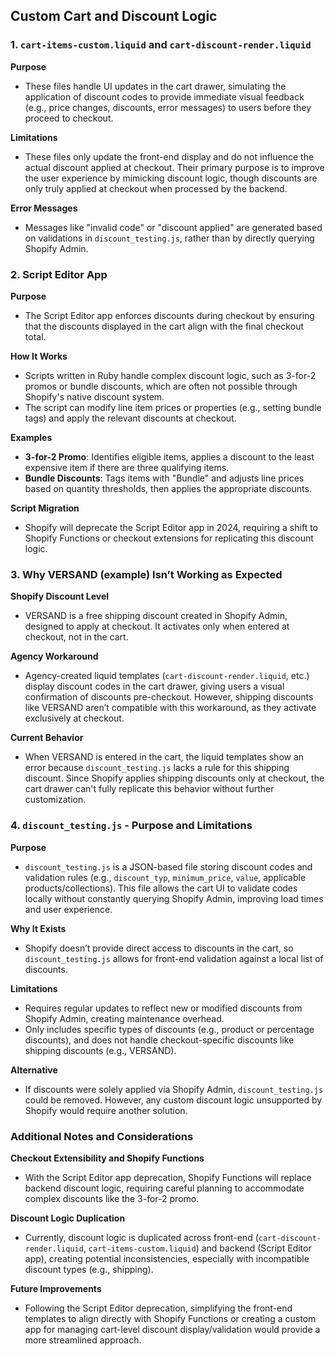 ## Custom Cart and Discount Logic

### 1. `cart-items-custom.liquid` and `cart-discount-render.liquid`

**Purpose**

- These files handle UI updates in the cart drawer, simulating the application of discount codes to provide immediate visual feedback (e.g., price changes, discounts, error messages) to users before they proceed to checkout.

**Limitations**

- These files only update the front-end display and do not influence the actual discount applied at checkout. Their primary purpose is to improve the user experience by mimicking discount logic, though discounts are only truly applied at checkout when processed by the backend.

**Error Messages**

- Messages like "invalid code" or "discount applied" are generated based on validations in `discount_testing.js`, rather than by directly querying Shopify Admin.

### 2. Script Editor App

**Purpose**

- The Script Editor app enforces discounts during checkout by ensuring that the discounts displayed in the cart align with the final checkout total.

**How It Works**

- Scripts written in Ruby handle complex discount logic, such as 3-for-2 promos or bundle discounts, which are often not possible through Shopify's native discount system.
- The script can modify line item prices or properties (e.g., setting bundle tags) and apply the relevant discounts at checkout.

**Examples**

- **3-for-2 Promo**: Identifies eligible items, applies a discount to the least expensive item if there are three qualifying items.
- **Bundle Discounts**: Tags items with "Bundle" and adjusts line prices based on quantity thresholds, then applies the appropriate discounts.

**Script Migration**

- Shopify will deprecate the Script Editor app in 2024, requiring a shift to Shopify Functions or checkout extensions for replicating this discount logic.

### 3. Why VERSAND (example) Isn’t Working as Expected

**Shopify Discount Level**

- VERSAND is a free shipping discount created in Shopify Admin, designed to apply at checkout. It activates only when entered at checkout, not in the cart.

**Agency Workaround**

- Agency-created liquid templates (`cart-discount-render.liquid`, etc.) display discount codes in the cart drawer, giving users a visual confirmation of discounts pre-checkout. However, shipping discounts like VERSAND aren’t compatible with this workaround, as they activate exclusively at checkout.

**Current Behavior**

- When VERSAND is entered in the cart, the liquid templates show an error because `discount_testing.js` lacks a rule for this shipping discount. Since Shopify applies shipping discounts only at checkout, the cart drawer can't fully replicate this behavior without further customization.

### 4. `discount_testing.js` - Purpose and Limitations

**Purpose**

- `discount_testing.js` is a JSON-based file storing discount codes and validation rules (e.g., `discount_typ`, `minimum_price`, `value`, applicable products/collections). This file allows the cart UI to validate codes locally without constantly querying Shopify Admin, improving load times and user experience.

**Why It Exists**

- Shopify doesn’t provide direct access to discounts in the cart, so `discount_testing.js` allows for front-end validation against a local list of discounts.

**Limitations**

- Requires regular updates to reflect new or modified discounts from Shopify Admin, creating maintenance overhead.
- Only includes specific types of discounts (e.g., product or percentage discounts), and does not handle checkout-specific discounts like shipping discounts (e.g., VERSAND).

**Alternative**

- If discounts were solely applied via Shopify Admin, `discount_testing.js` could be removed. However, any custom discount logic unsupported by Shopify would require another solution.

### Additional Notes and Considerations

**Checkout Extensibility and Shopify Functions**

- With the Script Editor app deprecation, Shopify Functions will replace backend discount logic, requiring careful planning to accommodate complex discounts like the 3-for-2 promo.

**Discount Logic Duplication**

- Currently, discount logic is duplicated across front-end (`cart-discount-render.liquid`, `cart-items-custom.liquid`) and backend (Script Editor app), creating potential inconsistencies, especially with incompatible discount types (e.g., shipping).

**Future Improvements**

- Following the Script Editor deprecation, simplifying the front-end templates to align directly with Shopify Functions or creating a custom app for managing cart-level discount display/validation would provide a more streamlined approach.
